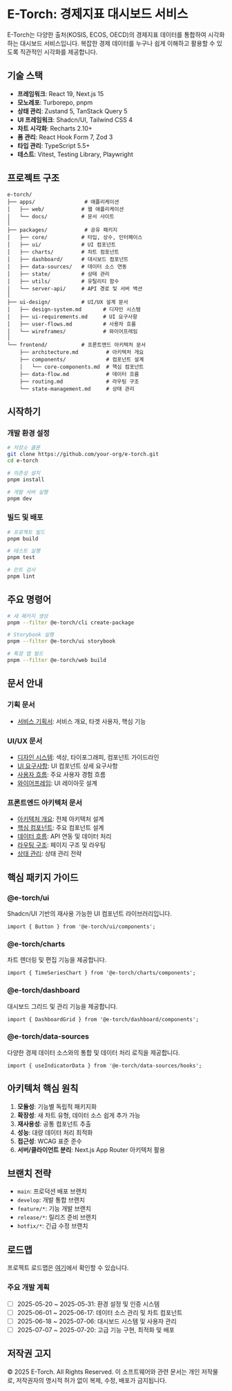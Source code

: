 # E-Torch: 경제지표 대시보드 서비스

E-Torch는 다양한 출처(KOSIS, ECOS, OECD)의 경제지표 데이터를 통합하여 시각화하는 대시보드 서비스입니다. 복잡한 경제 데이터를 누구나 쉽게 이해하고 활용할 수 있도록 직관적인 시각화를 제공합니다.

## 기술 스택

- **프레임워크**: React 19, Next.js 15
- **모노레포**: Turborepo, pnpm
- **상태 관리**: Zustand 5, TanStack Query 5
- **UI 프레임워크**: Shadcn/UI, Tailwind CSS 4
- **차트 시각화**: Recharts 2.10+
- **폼 관리**: React Hook Form 7, Zod 3
- **타입 관리**: TypeScript 5.5+
- **테스트**: Vitest, Testing Library, Playwright

## 프로젝트 구조

```
e-torch/
├── apps/                # 애플리케이션
│   ├── web/            # 웹 애플리케이션
│   └── docs/           # 문서 사이트
│
├── packages/            # 공유 패키지
│   ├── core/           # 타입, 상수, 인터페이스
│   ├── ui/             # UI 컴포넌트
│   ├── charts/         # 차트 컴포넌트
│   ├── dashboard/      # 대시보드 컴포넌트
│   ├── data-sources/   # 데이터 소스 연동
│   ├── state/          # 상태 관리
│   ├── utils/          # 유틸리티 함수
│   └── server-api/     # API 경로 및 서버 액션
│
├── ui-design/          # UI/UX 설계 문서
│   ├── design-system.md       # 디자인 시스템
│   ├── ui-requirements.md     # UI 요구사항
│   ├── user-flows.md          # 사용자 흐름
│   └── wireframes/            # 와이어프레임
│
└── frontend/           # 프론트엔드 아키텍처 문서
    ├── architecture.md         # 아키텍처 개요
    ├── components/             # 컴포넌트 설계
    │   └── core-components.md  # 핵심 컴포넌트
    ├── data-flow.md            # 데이터 흐름
    ├── routing.md              # 라우팅 구조
    └── state-management.md     # 상태 관리
```

## 시작하기

### 개발 환경 설정

```bash
# 저장소 클론
git clone https://github.com/your-org/e-torch.git
cd e-torch

# 의존성 설치
pnpm install

# 개발 서버 실행
pnpm dev
```

### 빌드 및 배포

```bash
# 프로젝트 빌드
pnpm build

# 테스트 실행
pnpm test

# 린트 검사
pnpm lint
```

## 주요 명령어

```bash
# 새 패키지 생성
pnpm --filter @e-torch/cli create-package

# Storybook 실행
pnpm --filter @e-torch/ui storybook

# 특정 앱 빌드
pnpm --filter @e-torch/web build
```

## 문서 안내

### 기획 문서

- [서비스 기획서](./product-spec.md): 서비스 개요, 타겟 사용자, 핵심 기능

### UI/UX 문서

- [디자인 시스템](./ui-design/design-system.md): 색상, 타이포그래피, 컴포넌트 가이드라인
- [UI 요구사항](./ui-design/ui-requirements.md): UI 컴포넌트 상세 요구사항
- [사용자 흐름](./ui-design/user-flows.md): 주요 사용자 경험 흐름
- [와이어프레임](./ui-design/wireframes/README.md): UI 레이아웃 설계

### 프론트엔드 아키텍처 문서

- [아키텍처 개요](./frontend/architecture.md): 전체 아키텍처 설계
- [핵심 컴포넌트](./frontend/components/core-components.md): 주요 컴포넌트 설계
- [데이터 흐름](./frontend/data-flow.md): API 연동 및 데이터 처리
- [라우팅 구조](./frontend/routing.md): 페이지 구조 및 라우팅
- [상태 관리](./frontend/state-management.md): 상태 관리 전략

## 핵심 패키지 가이드

### @e-torch/ui

Shadcn/UI 기반의 재사용 가능한 UI 컴포넌트 라이브러리입니다.

```tsx
import { Button } from '@e-torch/ui/components';
```

### @e-torch/charts

차트 렌더링 및 편집 기능을 제공합니다.

```tsx
import { TimeSeriesChart } from '@e-torch/charts/components';
```

### @e-torch/dashboard

대시보드 그리드 및 관리 기능을 제공합니다.

```tsx
import { DashboardGrid } from '@e-torch/dashboard/components';
```

### @e-torch/data-sources

다양한 경제 데이터 소스와의 통합 및 데이터 처리 로직을 제공합니다.

```tsx
import { useIndicatorData } from '@e-torch/data-sources/hooks';
```

## 아키텍처 핵심 원칙

1. **모듈성**: 기능별 독립적 패키지화
2. **확장성**: 새 차트 유형, 데이터 소스 쉽게 추가 가능
3. **재사용성**: 공통 컴포넌트 추출
4. **성능**: 대량 데이터 처리 최적화
5. **접근성**: WCAG 표준 준수
6. **서버/클라이언트 분리**: Next.js App Router 아키텍처 활용

## 브랜치 전략

- `main`: 프로덕션 배포 브랜치
- `develop`: 개발 통합 브랜치
- `feature/*`: 기능 개발 브랜치
- `release/*`: 릴리즈 준비 브랜치
- `hotfix/*`: 긴급 수정 브랜치

## 로드맵

프로젝트 로드맵은 [여기](./ROADMAP.md)에서 확인할 수 있습니다.

### 주요 개발 계획

- [ ] 2025-05-20 ~ 2025-05-31: 환경 설정 및 인증 시스템
- [ ] 2025-06-01 ~ 2025-06-17: 데이터 소스 관리 및 차트 컴포넌트
- [ ] 2025-06-18 ~ 2025-07-06: 대시보드 시스템 및 사용자 관리
- [ ] 2025-07-07 ~ 2025-07-20: 고급 기능 구현, 최적화 및 배포

## 저작권 고지

© 2025 E-Torch. All Rights Reserved.
이 소프트웨어와 관련 문서는 개인 저작물로, 저작권자의 명시적 허가 없이 복제, 수정, 배포가 금지됩니다.
